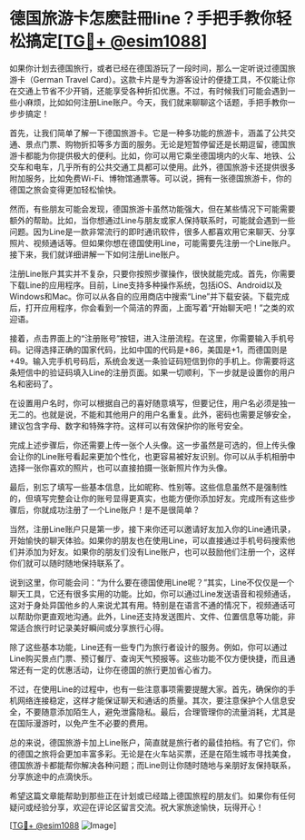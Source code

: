 # 德国旅游卡怎麽註冊line？手把手教你轻松搞定[[TG💪+ @esim1088](https://t.me/s/esim1088)]

如果你计划去德国旅行，或者已经在德国游玩了一段时间，那么一定听说过德国旅游卡（German Travel Card）。这款卡片是专为游客设计的便捷工具，不仅能让你在交通上节省不少开销，还能享受各种折扣优惠。不过，有时候我们可能会遇到一些小麻烦，比如如何注册Line账户。今天，我们就来聊聊这个话题，手把手教你一步步搞定！

首先，让我们简单了解一下德国旅游卡。它是一种多功能的旅游卡，涵盖了公共交通、景点门票、购物折扣等多方面的服务。无论是短暂停留还是长期逗留，德国旅游卡都能为你提供极大的便利。比如，你可以用它乘坐德国境内的火车、地铁、公交车和电车，几乎所有的公共交通工具都可以使用。此外，德国旅游卡还提供很多附加服务，比如免费Wi-Fi、博物馆通票等。可以说，拥有一张德国旅游卡，你的德国之旅会变得更加轻松愉快。

然而，有些朋友可能会发现，德国旅游卡虽然功能强大，但在某些情况下可能需要额外的帮助。比如，当你想通过Line与朋友或家人保持联系时，可能就会遇到一些问题。因为Line是一款非常流行的即时通讯软件，很多人都喜欢用它来聊天、分享照片、视频通话等。但如果你想在德国使用Line，可能需要先注册一个Line账户。接下来，我们就详细讲解一下如何注册Line账户。

注册Line账户其实并不复杂，只要你按照步骤操作，很快就能完成。首先，你需要下载Line的应用程序。目前，Line支持多种操作系统，包括iOS、Android以及Windows和Mac。你可以从各自的应用商店中搜索“Line”并下载安装。下载完成后，打开应用程序，你会看到一个简洁的界面，上面写着“开始聊天吧！”之类的欢迎语。

接着，点击界面上的“注册账号”按钮，进入注册流程。在这里，你需要输入手机号码。记得选择正确的国家代码，比如中国的代码是+86，美国是+1，而德国则是+49。输入完手机号码后，系统会发送一条验证码短信到你的手机上。你需要将这条短信中的验证码填入Line的注册页面。如果一切顺利，下一步就是设置你的用户名和密码了。

在设置用户名时，你可以根据自己的喜好随意填写，但要记住，用户名必须是独一无二的。也就是说，不能和其他用户的用户名重复。此外，密码也需要足够安全，建议包含字母、数字和特殊字符。这样可以有效保护你的账号安全。

完成上述步骤后，你还需要上传一张个人头像。这一步虽然是可选的，但上传头像会让你的Line账号看起来更加个性化，也更容易被好友识别。你可以从手机相册中选择一张你喜欢的照片，也可以直接拍摄一张新照片作为头像。

最后，别忘了填写一些基本信息，比如昵称、性别等。这些信息虽然不是强制性的，但填写完整会让你的账号显得更真实，也能方便你添加好友。完成所有这些步骤后，你就成功注册了一个Line账户！是不是很简单？

当然，注册Line账户只是第一步，接下来你还可以邀请好友加入你的Line通讯录，开始愉快的聊天体验。如果你的朋友也在使用Line，可以直接通过手机号码搜索他们并添加为好友。如果你的朋友们没有Line账户，也可以鼓励他们注册一个，这样你们就可以随时随地保持联系了。

说到这里，你可能会问：“为什么要在德国使用Line呢？”其实，Line不仅仅是一个聊天工具，它还有很多实用的功能。比如，你可以通过Line发送语音和视频通话，这对于身处异国他乡的人来说尤其有用。特别是在语言不通的情况下，视频通话可以帮助你更直观地沟通。此外，Line还支持发送图片、文件、位置信息等功能，非常适合旅行时记录美好瞬间或分享旅行心得。

除了这些基本功能，Line还有一些专门为旅行者设计的服务。例如，你可以通过Line购买景点门票、预订餐厅、查询天气预报等。这些功能不仅方便快捷，而且通常还有一定的优惠活动，让你在德国的旅行更加省心省力。

不过，在使用Line的过程中，也有一些注意事项需要提醒大家。首先，确保你的手机网络连接稳定，这样才能保证聊天和通话的质量。其次，要注意保护个人信息安全，不要随意添加陌生人，避免泄露隐私。最后，合理管理你的流量消耗，尤其是在国际漫游时，以免产生不必要的费用。

总的来说，德国旅游卡加上Line账户，简直就是旅行者的最佳拍档。有了它们，你的德国之旅将会更加丰富多彩。无论是在火车站买票，还是在陌生城市寻找美食，德国旅游卡都能帮你解决各种问题；而Line则让你随时随地与亲朋好友保持联系，分享旅途中的点滴快乐。

希望这篇文章能帮助到那些正在计划或已经踏上德国旅程的朋友们。如果你有任何疑问或经验分享，欢迎在评论区留言交流。祝大家旅途愉快，玩得开心！

[[TG💪+ @esim1088](https://t.me/s/esim1088) ![Image](https://i.postimg.cc/4NQfJmqS/Snipaste-2025-05-13-00-14-12.png)]